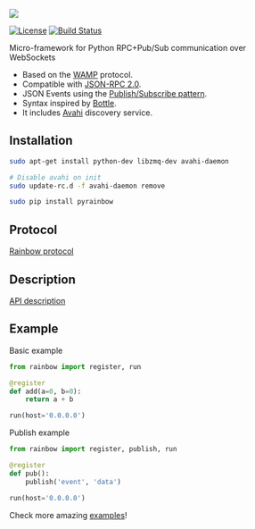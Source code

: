 ![][rainbow]

[![License](http://img.shields.io/:license-gpl-blue.svg?style=flat)](http://opensource.org/licenses/GPL-2.0) [![Build Status](https://travis-ci.org/bqlabs/rainbow.svg)](https://travis-ci.org/bqlabs/rainbow)

Micro-framework for Python RPC+Pub/Sub communication over WebSockets
* Based on the [WAMP](http://wamp-proto.org/why/) protocol.
* Compatible with [JSON-RPC 2.0](http://www.jsonrpc.org/specification).
* JSON Events using the [Publish/Subscribe pattern](http://rfc.zeromq.org/spec:29).
* Syntax inspired by [Bottle](https://github.com/bottlepy/bottle).
* It includes [Avahi](http://www.avahi.org/) discovery service.

## Installation

```bash
sudo apt-get install python-dev libzmq-dev avahi-daemon

# Disable avahi on init
sudo update-rc.d -f avahi-daemon remove

sudo pip install pyrainbow
```

## Protocol

[Rainbow protocol](doc/protocol.md)

## Description

[API description](doc/api-description.md)

## Example

Basic example

```python
from rainbow import register, run

@register
def add(a=0, b=0):
    return a + b

run(host='0.0.0.0')
```

Publish example

```python
from rainbow import register, publish, run

@register
def pub():
    publish('event', 'data')

run(host='0.0.0.0')
```

Check more amazing [examples](https://github.com/bqlabs/rainbow/tree/develop/examples)!

[rainbow]: doc/images/rainbow.png
